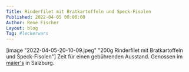 ```yaml
---
Title: Rinderfilet mit Bratkartoffeln und Speck-Fisolen
Published: 2022-04-05 00:00:00
Author: René Fischer
Layout: blog
Tag: #leckerwars
---
```


[image "2022-04-05-20-10-09.jpeg" "200g Rinderfilet mit Bratkartoffeln und Speck-Fisolen"]
Zeit für einen gebührenden Ausstand. Genossen im [maier's](https://www.maiers-salzburg.at/) in Salzburg.
